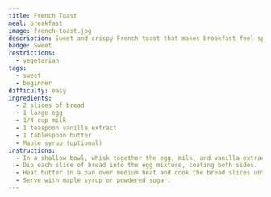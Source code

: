 ```yaml
---
title: French Toast
meal: breakfast
image: french-toast.jpg
description: Sweet and crispy French toast that makes breakfast feel special.
badge: Sweet
restrictions:
  - vegetarian
tags:
  - sweet
  - beginner
difficulty: easy
ingredients:
  - 2 slices of bread
  - 1 large egg
  - 1/4 cup milk
  - 1 teaspoon vanilla extract
  - 1 tablespoon butter
  - Maple syrup (optional)
instructions:
  - In a shallow bowl, whisk together the egg, milk, and vanilla extract.
  - Dip each slice of bread into the egg mixture, coating both sides.
  - Heat butter in a pan over medium heat and cook the bread slices until golden brown on both sides.
  - Serve with maple syrup or powdered sugar.
---
```

